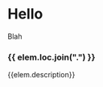 # Hello

Blah

<script setup>
import { data } from "./nixos.data.ts"
</script>

<div v-for="elem in data" :key="elem.loc">
  <h3>{{ elem.loc.join(".") }}</h3>
  <p>{{elem.description}}</p>
</div>
